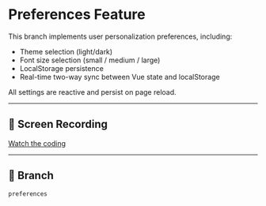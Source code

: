# Preferences Feature

This branch implements user personalization preferences, including:

- Theme selection (light/dark)
- Font size selection (small / medium / large)
- LocalStorage persistence
- Real-time two-way sync between Vue state and localStorage

All settings are reactive and persist on page reload.

---

## 🎥 Screen Recording

[Watch the coding](https://drive.google.com/file/d/1_lP5TiQ_6Tu91HwlgYige0IYW6YybP6Q/view?usp=sharing)

---

## 📂 Branch

`preferences`
